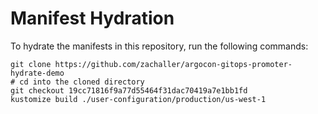 # Manifest Hydration

To hydrate the manifests in this repository, run the following commands:

```shell
git clone https://github.com/zachaller/argocon-gitops-promoter-hydrate-demo
# cd into the cloned directory
git checkout 19cc71816f9a77d55464f31dac70419a7e1bb1fd
kustomize build ./user-configuration/production/us-west-1
```
